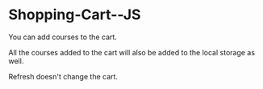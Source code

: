 # Shopping-Cart--JS

You can add courses to the cart.

All the courses added to the cart will also be added to the local storage as well.

Refresh doesn't change the cart.
